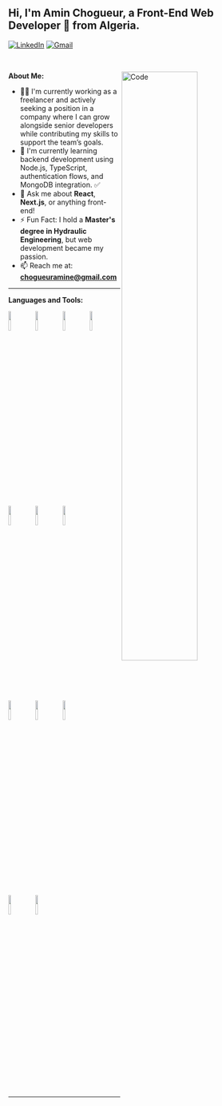 ## Hi, I'm Amin Chogueur, a Front-End Web Developer 🚀 from Algeria.


[![LinkedIn](https://img.shields.io/badge/-LinkedIn-blue?style=flat&logo=Linkedin&logoColor=white)](https://www.linkedin.com/in/amin-chogueur/)
[![Gmail](https://img.shields.io/badge/-Gmail-c14438?style=flat&logo=Gmail&logoColor=white)](mailto:chogueuramine@gmail.com)

&nbsp;

<img width="55%" align="right" alt="Code" src="https://raw.githubusercontent.com/onimur/.github/master/.resources/git-header.svg" />

**About Me:**

- 👨‍💻 I'm currently working as a freelancer and actively seeking a position in a company where I can grow alongside senior developers while contributing my skills to support the team’s goals.
- 🌱 I'm currently learning backend development using Node.js, TypeScript, authentication flows, and MongoDB integration. ✅
- 💬 Ask me about **React**, **Next.js**, or anything front-end!
- ⚡️ Fun Fact: I hold a **Master's degree in Hydraulic Engineering**, but web development became my passion.
- 📫 Reach me at: **chogueuramine@gmail.com**

---

**Languages and Tools:**  

<p>
  <code><img width="10%" src="https://cdn.jsdelivr.net/gh/devicons/devicon/icons/cplusplus/cplusplus-original.svg" /></code>
  <code><img width="10%" src="https://cdn.jsdelivr.net/gh/devicons/devicon/icons/html5/html5-original.svg" /></code>
  <code><img width="10%" src="https://cdn.jsdelivr.net/gh/devicons/devicon/icons/css3/css3-original.svg" /></code>
  <code><img width="10%" src="https://www.vectorlogo.zone/logos/javascript/javascript-ar21.svg"></code>
  <br />
  <code><img width="10%" src="https://www.vectorlogo.zone/logos/typescriptlang/typescriptlang-ar21.svg"></code>
  <code><img width="10%" src="https://www.vectorlogo.zone/logos/reactjs/reactjs-ar21.svg"></code>
  <code><img width="10%" src="https://www.vectorlogo.zone/logos/nextjs/nextjs-ar21.svg"></code>
  <br />
  <code><img width="10%" src="https://www.vectorlogo.zone/logos/mongodb/mongodb-ar21.svg"></code>
  <code><img width="10%" src="https://cdn.jsdelivr.net/gh/devicons/devicon/icons/mongoose/mongoose-original.svg" /></code>
  <code><img width="10%" src="https://cdn.jsdelivr.net/gh/devicons/devicon/icons/redux/redux-original.svg" /></code>
  <br />
  <code><img width="10%" src="https://www.vectorlogo.zone/logos/git-scm/git-scm-ar21.svg"></code>
  <code><img width="10%" src="https://cdn.jsdelivr.net/gh/devicons/devicon/icons/github/github-original.svg" /></code>
</p>


---



<!-- This README was customized for Amin Chogueur -->
